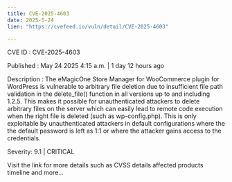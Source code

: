 ```yaml
---
title: CVE-2025-4603
date: 2025-5-24
lien: "https://cvefeed.io/vuln/detail/CVE-2025-4603"

---
```


CVE ID : CVE-2025-4603

Published :  May 24
2025
4:15 a.m. | 1 day
12 hours ago

Description : The eMagicOne Store Manager for WooCommerce plugin for WordPress is vulnerable to arbitrary file deletion due to insufficient file path validation in the delete_file() function in all versions up to
and including
1.2.5. This makes it possible for unauthenticated attackers to delete arbitrary files on the server
which can easily lead to remote code execution when the right file is deleted (such as wp-config.php). This is only exploitable by unauthenticated attackers in default configurations where the the default password is left as 1:1
or where the attacker gains access to the credentials.

Severity: 9.1 | CRITICAL

Visit the link for more details
such as CVSS details
affected products
timeline
and more...
